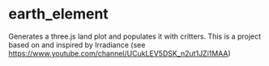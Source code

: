 # earth_element
Generates a three.js land plot and populates it with critters.
This is a project based on and inspired by Irradiance (see https://www.youtube.com/channel/UCukLEV5DSK_n2ut1JZi1MAA)
